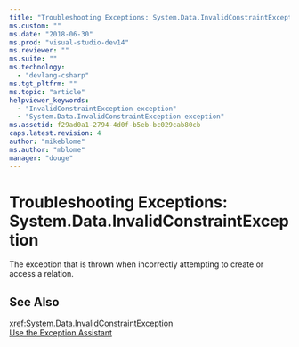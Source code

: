 ```yaml
---
title: "Troubleshooting Exceptions: System.Data.InvalidConstraintException | Microsoft Docs"
ms.custom: ""
ms.date: "2018-06-30"
ms.prod: "visual-studio-dev14"
ms.reviewer: ""
ms.suite: ""
ms.technology: 
  - "devlang-csharp"
ms.tgt_pltfrm: ""
ms.topic: "article"
helpviewer_keywords: 
  - "InvalidConstraintException exception"
  - "System.Data.InvalidConstraintException exception"
ms.assetid: f29ad0a1-2794-4d0f-b5eb-bc029cab80cb
caps.latest.revision: 4
author: "mikeblome"
ms.author: "mblome"
manager: "douge"
---
```

# Troubleshooting Exceptions: System.Data.InvalidConstraintException
The exception that is thrown when incorrectly attempting to create or access a relation.  
  
## See Also  
 <xref:System.Data.InvalidConstraintException>   
 [Use the Exception Assistant](http://msdn.microsoft.com/library/e0a78c50-7318-4d54-af51-40c00aea8711)